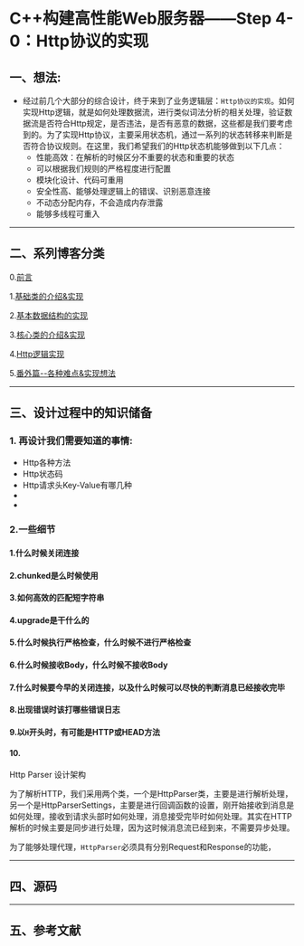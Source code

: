# **C++构建高性能Web服务器——Step 4-0：Http协议的实现**


## **一、想法:**

- 经过前几个大部分的综合设计，终于来到了业务逻辑层：```Http协议的实现```。如何实现Http逻辑，就是如何处理数据流，进行类似词法分析的相关处理，验证数据流是否符合Http规定，是否违法，是否有恶意的数据，这些都是我们要考虑到的。为了实现Http协议，主要采用状态机，通过一系列的状态转移来判断是否符合协议规则。在这里，我们希望我们的Http状态机能够做到以下几点：
    - 性能高效：在解析的时候区分不重要的状态和重要的状态
    - 可以根据我们规则的严格程度进行配置
    - 模块化设计、代码可重用
    - 安全性高、能够处理逻辑上的错误、识别恶意连接
    - 不动态分配内存，不会造成内存泄露
    - 能够多线程可重入

--------------------------

## **二、系列博客分类**

0.[前言]()

1.[基础类的介绍&实现]()

2.[基本数据结构的实现]()

3.[核心类的介绍&实现]()

4.[Http逻辑实现]()

5.[番外篇--各种难点&实现想法]()

--------------------------

## **三、设计过程中的知识储备**



### 1. 再设计我们需要知道的事情:

- Http各种方法
- Http状态码
- Http请求头Key-Value有哪几种
- 
- 

### 2.一些细节

#### 1.什么时候关闭连接

#### 2.chunked是么时候使用

#### 3.如何高效的匹配短字符串

#### 4.upgrade是干什么的

#### 5.什么时候执行严格检查，什么时候不进行严格检查

#### 6.什么时候接收Body，什么时候不接收Body

#### 7.什么时候要今早的关闭连接，以及什么时候可以尽快的判断消息已经接收完毕

#### 8.出现错误时该打哪些错误日志

#### 9.以```H```开头时，有可能是HTTP或HEAD方法

#### 10.
Http Parser 设计架构

为了解析HTTP，我们采用两个类，一个是HttpParser类，主要是进行解析处理，另一个是HttpParserSettings，主要是进行回调函数的设置，刚开始接收到消息是如何处理，接收到请求头部时如何处理，消息接受完毕时如何处理。其实在HTTP解析的时候主要是同步进行处理，因为这时候消息流已经到来，不需要异步处理。

为了能够处理代理，```HttpParser```必须具有分别Request和Response的功能，


--------------------------

## **四、源码**


--------------------------

## **五、参考文献**
